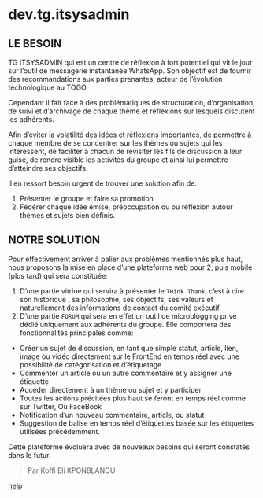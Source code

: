 # dev.tg.itsysadmin


## LE BESOIN

TG ITSYSADMIN qui est un centre de réflexion à fort potentiel qui vit le jour sur l’outil de messagerie instantanée WhatsApp. Son objectif est de fournir des recommandations aux parties prenantes, acteur de l’évolution technologique au TOGO.

Cependant il fait face à des problématiques de structuration, d’organisation, de suivi et d’archivage de chaque thème et réflexions sur lesquels discutent les adhérents.

Afin d’éviter la volatilité des idées et réflexions importantes, de permettre à chaque membre de se concentrer sur les thèmes ou sujets qui les intéressent, de faciliter à chacun de revisiter les fils de discussion à leur guise, de rendre visible les activités du groupe et ainsi lui permettre d’atteindre ses objectifs.

Il en ressort besoin urgent de trouver une solution afin de:

1. Présenter le groupe et faire sa promotion
2. Fédérer chaque idée émise, préoccupation ou ou réflexion autour thèmes et sujets bien définis.


## NOTRE SOLUTION
Pour effectivement arriver à palier aux problèmes mentionnés plus haut, nous proposons la mise en place d’une plateforme web pour 2, puis mobile (plus tard) qui sera constituée:

1. D’une partie vitrine qui servira à présenter le `THink Thank`, c’est à dire son historique , sa philosophie, ses objectifs, ses valeurs et naturellement des informations de contact du comité exécutif.
2. D’une partie `FORUM` qui sera en effet un outil de microblogging privé dédié uniquement aux adhérents du groupe. Elle comportera des fonctionnalités principales comme:
  - Créer un sujet de discussion, en tant que simple statut, article, lien, image ou vidéo directement sur le FrontEnd en temps réel avec une possibilité de catégorisation et d’étiquetage
  - Commenter un article ou un autre commentaire et y assigner une étiquette
  - Accéder directement à un thème ou sujet et y participer
  - Toutes les actions précitées plus haut se feront en temps réel comme sur Twitter, Ou FaceBook
  - Notification d’un nouveau commentaire, article, ou statut
  - Suggestion de balise en temps réel d’étiquettes basée sur les étiquettes utilisées précédemment.

Cette plateforme évoluera avec de nouveaux besoins qui seront constatés dans le futur.


> Par Koffi Eli KPONBLANOU


[help](https://help.github.com/articles/basic-writing-and-formatting-syntax/)
